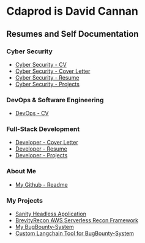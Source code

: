 # Cdaprod is David Cannan
## Resumes and Self Documentation

### Cyber Security
- [Cyber Security - CV](/Pentest-Related/Markdown-Versions/CV.md)
- [Cyber Security - Cover Letter](/resumes/Pentest-Related/Markdown-Versions/coverletter.md)
- [Cyber Security - Resume](/Pentest-Related/Markdown-Versions/resume.md)
- [Cyber Security - Projects](Pentest-Related/Markdown-Versions/projects.md)

### DevOps & Software Engineering
- [DevOps - CV](/DevOps-Related/Markdown-Versions/DevOps-CV.md)

### Full-Stack Development
- [Developer - Cover Letter]()
- [Developer - Resume]()
- [Developer - Projects]()

### About Me
- [My Github - Readme](https://github.com/Cdaprod)

### My Projects 
- [Sanity Headless Application](/Project-Related/Sanity-Blog-Nextjs.md)
- [BrevityRecon AWS Serverless Recon Framework](/Project-Related/AwsBrevityReconProject.md)
- [My BugBounty-System](/Project-Related/BugBounty-System.md)
- [Custom Langchain Tool for BugBounty-System](/Project-Related/BugBounty-System.md)

